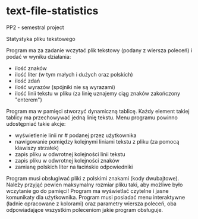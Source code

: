 # text-file-statistics

PP2 - semestral project

Statystyka pliku tekstowego

Program ma za zadanie wczytać plik tekstowy (podany z wiersza poleceń) i podać w wyniku działania:
- ilość znaków
- ilość liter (w tym małych i dużych oraz polskich)
- ilość zdań
- ilość wyrazów (spójniki nie są wyrazami)
- ilość linii tekstu w pliku (za linię uznajemy ciąg znaków zakończony "enterem")
 
Program ma w pamięci stworzyć dynamiczną tablicę. Każdy element takiej tablicy ma przechowywać jedną linię tekstu. 
Menu programu powinno udostępniać takie akcje:
- wyświetlenie linii nr # podanej przez użytkownika
- nawigowanie pomiędzy kolejnymi liniami tekstu z pliku (za pomocą klawiszy strzałek)
- zapis pliku w odwrotnej kolejności linii tekstu
- zapis pliku w odwrotnej kolejności znaków
- zamianę polskich liter na łacińskie odpowiedniki
 
Program musi obsługiwać pliki z polskimi znakami (kody dwubajtowe). 
Należy przyjąć pewien maksymalny rozmiar pliku taki, aby możliwe było wczytanie go do pamięci! 
Program ma wyświetlać czytelne i jasne komunikaty dla użytkownika. 
Program musi posiadać menu interaktywne (ładnie opracowane z kolorami) oraz parametry wiersza poleceń, 
oba odpowiadające wszystkim poleceniom jakie program obsługuje.
